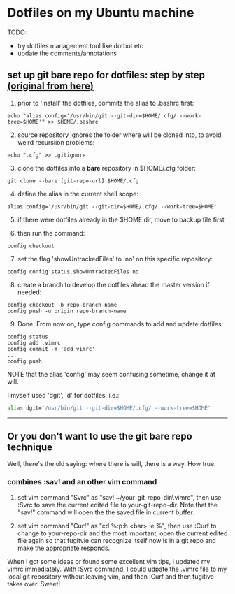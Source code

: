 # Dotfiles on my Ubuntu machine
TODO:
  - try dotfiles management tool like dotbot etc
  - update the comments/annotations

## set up git bare repo for dotfiles: step by step [(original from here)](https://www.atlassian.com/git/tutorials/dotfiles)
1. prior to 'install' the dotfiles, commits the alias to .bashrc first:
 ```shell
echo "alias config='/usr/bin/git --git-dir=$HOME/.cfg/ --work-tree=$HOME'" >> $HOME/.bashrc
```
2. source repository ignores the folder where will be cloned into, to avoid
   weird recursiion problems:
```shell
echo ".cfg" >> .gitignore
```
3. clone the dotfiles into a **bare** repository in \$HOME/.cfg folder:
```shell
git clone --bare [git-repo-url] $HOME/.cfg
```
4. define the alias in the current shell scope:
```shell
alias config='/usr/bin/git --git-dir=$HOME/.cfg/ --work-tree=$HOME'
```
5. if there were dotfiles already in the \$HOME dir, move to backup file first

6. then run the command:
```shell
config checkout
```
7. set the flag 'showUntrackedFiles' to 'no' on this specific repository:
```shell
config config status.showUntrackedFiles no
```
8. create a branch to develop the dotfiles ahead the master version if needed:
```shell
config checkout -b repo-branch-name
config push -u origin repo-branch-name
```
9. Done. From now on, type config commands to add and update dotfiles:
```shell
config status
config add .vimrc
config commit -m 'add vimrc'
...
config push
```
NOTE that the alias 'config' may seem confusing sometime, change it at will.

I myself used 'dgit', 'd' for dotfiles, i.e.: 
```sh
alias dgit='/usr/bin/git --git-dir=$HOME/.cfg/ --work-tree=$HOME'
```

***

## Or you don't want to use the git bare repo technique
Well, there's the old saying: where there is will, there is a way. How true. 

### combines :sav! and an other vim command

1. set vim command "Svrc" as "sav! ~/your-git-repo-dir/.vimrc", then use :Svrc
   to save the current edited file to your-git-repo-dir. Note that the "sav!"
   command will open the the saved file in current buffer.

2. set vim command "Curf" as "cd %:p:h \<bar\> :e %", then use :Curf to change
   to your-repo-dir and the most important, open the current edited file again
   so that fugitvie can recognize itself now is in a git repo and make the
   appropriate responds.

When I got some ideas or found some excellent vim tips, I updated my vimrc
immediately. With :Svrc command, I could udpate the .vimrc file to my local git
repository without leaving vim, and then :Curf and then fugitive takes over.
Sweet!
